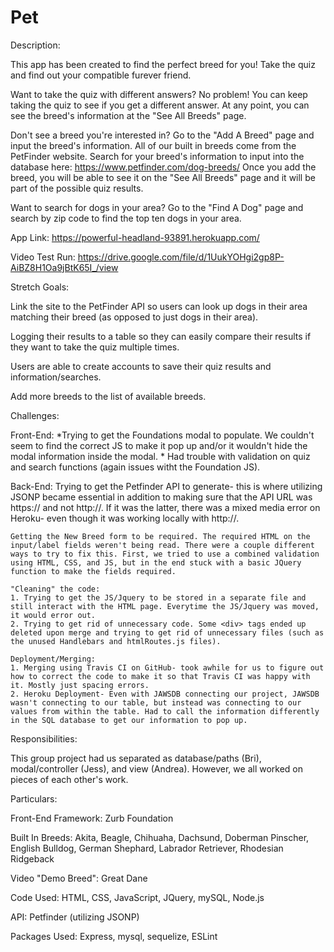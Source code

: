# Pet

Description:

This app has been created to find the perfect breed for you! Take the quiz and find out your compatible furever friend. 

Want to take the quiz with different answers? No problem! You can keep taking the quiz to see if you get a different answer. At any point, you can see the breed's information at the "See All Breeds" page.

Don't see a breed you're interested in? Go to the "Add A Breed" page and input the breed's information. All of our built in breeds come from the PetFinder website. Search for your breed's information to input into the database here: https://www.petfinder.com/dog-breeds/ 
Once you add the breed, you will be able to see it on the "See All Breeds" page and it will be part of the possible quiz results.

Want to search for dogs in your area? Go to the "Find A Dog" page and search by zip code to find the top ten dogs in your area.

App Link: https://powerful-headland-93891.herokuapp.com/

Video Test Run: https://drive.google.com/file/d/1UukYOHgi2gp8P-AiBZ8H1Oa9jBtK65I_/view

Stretch Goals:

Link the site to the PetFinder API so users can look up dogs in their area matching their breed (as opposed to just dogs in their area).

Logging their results to a table so they can easily compare their results if they want to take the quiz multiple times.

Users are able to create accounts to save their quiz results and information/searches.

Add more breeds to the list of available breeds.

Challenges:

Front-End:
    *Trying to get the Foundations modal to populate. We couldn't seem to find the correct JS to make it pop up and/or it wouldn't hide the modal information inside the modal.
    * Had trouble with validation on quiz and search functions (again issues witht the Foundation JS).

Back-End: 
    Trying to get the Petfinder API to generate- this is where utilizing JSONP became essential in addition to making sure that the API URL was https:// and not http://. If it was the latter, there was a mixed media error on Heroku- even though it was working locally with http://.

    Getting the New Breed form to be required. The required HTML on the input/label fields weren't being read. There were a couple different ways to try to fix this. First, we tried to use a combined validation using HTML, CSS, and JS, but in the end stuck with a basic JQuery function to make the fields required.

    "Cleaning" the code:
    1. Trying to get the JS/Jquery to be stored in a separate file and still interact with the HTML page. Everytime the JS/Jquery was moved, it would error out.
    2. Trying to get rid of unnecessary code. Some <div> tags ended up deleted upon merge and trying to get rid of unnecessary files (such as the unused Handlebars and htmlRoutes.js files).

    Deployment/Merging:
    1. Merging using Travis CI on GitHub- took awhile for us to figure out how to correct the code to make it so that Travis CI was happy with it. Mostly just spacing errors.
    2. Heroku Deployment- Even with JAWSDB connecting our project, JAWSDB wasn't connecting to our table, but instead was connecting to our values from within the table. Had to call the information differently in the SQL database to get our information to pop up.

Responsibilities:

This group project had us separated as database/paths (Bri), modal/controller (Jess), and view (Andrea). However, we all worked on pieces of each other's work.

Particulars:

Front-End Framework: Zurb Foundation

Built In Breeds: Akita, Beagle, Chihuaha, Dachsund, Doberman Pinscher, English Bulldog, German Shephard, Labrador Retriever, Rhodesian Ridgeback

Video "Demo Breed": Great Dane

Code Used: HTML, CSS, JavaScript, JQuery, mySQL, Node.js

API: Petfinder (utilizing JSONP)

Packages Used: Express, mysql, sequelize, ESLint